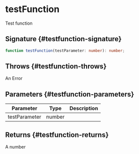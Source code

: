 # testFunction

Test function

## Signature {#testfunction-signature}

```typescript
function testFunction(testParameter: number): number;
```

## Throws {#testfunction-throws}

An Error

## Parameters {#testfunction-parameters}

|  Parameter | Type | Description |
|  --- | --- | --- |
|  testParameter | number |  |

## Returns {#testfunction-returns}

A number
